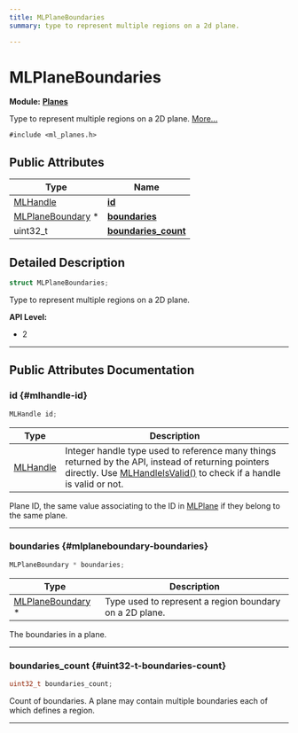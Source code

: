 ```yaml
---
title: MLPlaneBoundaries
summary: type to represent multiple regions on a 2d plane. 

---
```


# MLPlaneBoundaries

**Module:** **[Planes](/versioned_docs/version-03-Jan-2023/api-ref/api/Modules/group___planes/group___planes.md)**



Type to represent multiple regions on a 2D plane.  [More...](#detailed-description)


`#include <ml_planes.h>`

## Public Attributes

| Type           | Name           |
| -------------- | -------------- |
| [MLHandle](/versioned_docs/version-03-Jan-2023/api-ref/api/Modules/group___platform/group___platform.md#uint64-t-mlhandle) | **[id](/versioned_docs/version-03-Jan-2023/api-ref/api/Modules/group___planes/struct_m_l_plane_boundaries.md#mlhandle-id)**  |
| [MLPlaneBoundary](/versioned_docs/version-03-Jan-2023/api-ref/api/Modules/group___planes/struct_m_l_plane_boundary.md) * | **[boundaries](/versioned_docs/version-03-Jan-2023/api-ref/api/Modules/group___planes/struct_m_l_plane_boundaries.md#mlplaneboundary-boundaries)**  |
| uint32_t | **[boundaries_count](/versioned_docs/version-03-Jan-2023/api-ref/api/Modules/group___planes/struct_m_l_plane_boundaries.md#uint32-t-boundaries-count)**  |

## Detailed Description

```cpp
struct MLPlaneBoundaries;
```

Type to represent multiple regions on a 2D plane. 




**API Level:**
  * 2 




-----------
## Public Attributes Documentation

### id {#mlhandle-id}

```cpp
MLHandle id;
```



| Type | Description |
|--|--|
| [MLHandle](/versioned_docs/version-03-Jan-2023/api-ref/api/Modules/group___platform/group___platform.md#uint64-t-mlhandle) | Integer handle type used to reference many things returned by the API, instead of returning pointers directly. Use [MLHandleIsValid()](/versioned_docs/version-03-Jan-2023/api-ref/api/Modules/group___platform/group___platform.md#bool-mlhandleisvalid) to check if a handle is valid or not.  |


Plane ID, the same value associating to the ID in [MLPlane](/versioned_docs/version-03-Jan-2023/api-ref/api/Modules/group___planes/struct_m_l_plane.md) if they belong to the same plane. 





-----------

### boundaries {#mlplaneboundary-boundaries}

```cpp
MLPlaneBoundary * boundaries;
```



| Type | Description |
|--|--|
| [MLPlaneBoundary](/versioned_docs/version-03-Jan-2023/api-ref/api/Modules/group___planes/struct_m_l_plane_boundary.md) * | Type used to represent a region boundary on a 2D plane.  |


The boundaries in a plane. 





-----------

### boundaries_count {#uint32-t-boundaries-count}

```cpp
uint32_t boundaries_count;
```


Count of boundaries. A plane may contain multiple boundaries each of which defines a region. 





-----------

